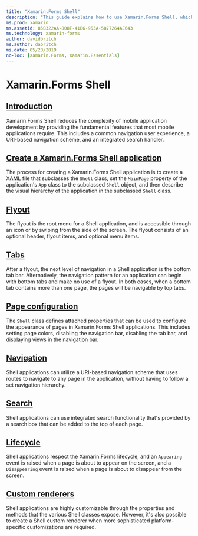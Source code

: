 ```yaml
---
title: "Xamarin.Forms Shell"
description: "This guide explains how to use Xamarin.Forms Shell, which reduces the complexity of Xamarin.Forms applications by providing the fundamental features that most applications require."
ms.prod: xamarin
ms.assetid: 85B322AA-808F-41B6-953A-5877264AE643
ms.technology: xamarin-forms
author: davidbritch
ms.author: dabritch
ms.date: 05/28/2019
no-loc: [Xamarin.Forms, Xamarin.Essentials]
---
```


# Xamarin.Forms Shell

## [Introduction](introduction.md)

Xamarin.Forms Shell reduces the complexity of mobile application development by providing the fundamental features that most mobile applications require. This includes a common navigation user experience, a URI-based navigation scheme, and an integrated search handler.

## [Create a Xamarin.Forms Shell application](create.md)

The process for creating a Xamarin.Forms Shell application is to create a XAML file that subclasses the `Shell` class, set the `MainPage` property of the application's `App` class to the subclassed `Shell` object, and then describe the visual hierarchy of the application in the subclassed `Shell` class.

## [Flyout](flyout.md)

The flyout is the root menu for a Shell application, and is accessible through an icon or by swiping from the side of the screen. The flyout consists of an optional header, flyout items, and optional menu items.

## [Tabs](tabs.md)

After a flyout, the next level of navigation in a Shell application is the bottom tab bar. Alternatively, the navigation pattern for an application can begin with bottom tabs and make no use of a flyout. In both cases, when a bottom tab contains more than one page, the pages will be navigable by top tabs.

## [Page configuration](configuration.md)

The `Shell` class defines attached properties that can be used to configure the appearance of pages in Xamarin.Forms Shell applications. This includes setting page colors, disabling the navigation bar, disabling the tab bar, and displaying views in the navigation bar.

## [Navigation](navigation.md)

Shell applications can utilize a URI-based navigation scheme that uses routes to navigate to any page in the application, without having to follow a set navigation hierarchy.

## [Search](search.md)

Shell applications can use integrated search functionality that's provided by a search box that can be added to the top of each page.

## [Lifecycle](lifecycle.md)

Shell applications respect the Xamarin.Forms lifecycle, and an `Appearing` event is raised when a page is about to appear on the screen, and a `Disappearing` event is raised when a page is about to disappear from the screen.

## [Custom renderers](customrenderers.md)

Shell applications are highly customizable through the properties and methods that the various Shell classes expose. However, it's also possible to create a Shell custom renderer when more sophisticated platform-specific customizations are required.
